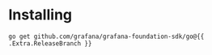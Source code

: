 # Installing

```shell
go get github.com/grafana/grafana-foundation-sdk/go@{{ .Extra.ReleaseBranch }}
```
